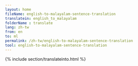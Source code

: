 ```yaml
---
layout: home
fileName: english-to-malayalam-sentence-translation
translatein: english_to_malayalam
folderName : translate
lang: zh-tw
from: en
to: ml
permalink: /zh-tw/english-to-malayalam-sentence-translation
tool: english-to-malayalam-sentence-translation
---
```

{% include section/translateinto.html %}